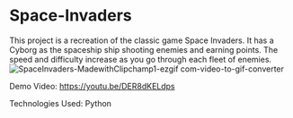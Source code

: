 # Space-Invaders
This project is a recreation of the classic game Space Invaders. It has a Cyborg as the spaceship ship shooting enemies and earning points. The speed and difficulty increase as you go through each fleet of enemies.
![SpaceInvaders-MadewithClipchamp1-ezgif com-video-to-gif-converter](https://github.com/AnsonLiang26/Space-Invaders/assets/97000123/38ae5f0a-69cb-4065-ab07-c1fca199be01)

Demo Video: https://youtu.be/DER8dKELdps

Technologies Used: Python
